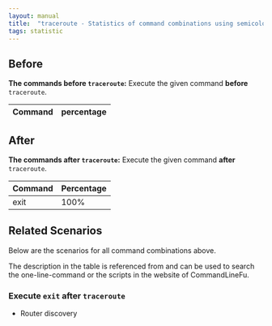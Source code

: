 ```yaml
---
layout: manual
title:  "traceroute - Statistics of command combinations using semicolon"
tags: statistic
---
```


## Before

__The commands before `traceroute`:__  Execute the given command __before__ `traceroute`.

| Command | percentage |
|--------|--------|



## After

__The commands after `traceroute`:__ Execute the given command __after__ `traceroute`.

| Command | Percentage | 
|-------|--------|
| exit | 100% |



## Related Scenarios

Below are the scenarios for all command combinations above.

The description in the table is referenced from and can be used to search the one-line-command or the scripts in the website of CommandLineFu.




### Execute `exit` after `traceroute`

- Router discovery

            
